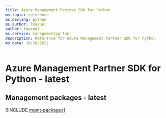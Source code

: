 ```yaml
---
title: Azure Management Partner SDK for Python
ms.topic: reference
ms.devlang: python
ms.author: lmazuel
author: lmazuel
ms.service: managementpartner
description: Reference for Azure Management Partner SDK for Python
ms.data: 10/26/2022
---
```

# Azure Management Partner SDK for Python - latest

## Management packages - latest
[!INCLUDE [mgmt-packages](management-partner-mgmt-index.md)]